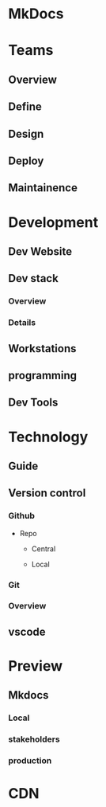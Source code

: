 # MkDocs


# Teams


## Overview

## Define

## Design

## Deploy

## Maintainence


# Development


## Dev Website

## Dev stack

### Overview

### Details

## Workstations

## programming

## Dev Tools


# Technology


## Guide

## Version control

### Github

- Repo

	- Central

	- Local

### Git

### Overview

## vscode


# Preview


## Mkdocs

### Local

### stakeholders

### production


# CDN

